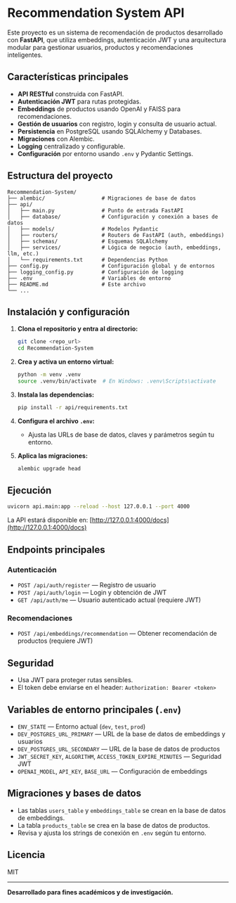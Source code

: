 # Recommendation System API

Este proyecto es un sistema de recomendación de productos desarrollado con **FastAPI**, que utiliza embeddings, autenticación JWT y una arquitectura modular para gestionar usuarios, productos y recomendaciones inteligentes.

## Características principales

- **API RESTful** construida con FastAPI.
- **Autenticación JWT** para rutas protegidas.
- **Embeddings** de productos usando OpenAI y FAISS para recomendaciones.
- **Gestión de usuarios** con registro, login y consulta de usuario actual.
- **Persistencia** en PostgreSQL usando SQLAlchemy y Databases.
- **Migraciones** con Alembic.
- **Logging** centralizado y configurable.
- **Configuración** por entorno usando `.env` y Pydantic Settings.

## Estructura del proyecto

```
Recommendation-System/
├── alembic/                  # Migraciones de base de datos
├── api/
│   ├── main.py               # Punto de entrada FastAPI
│   ├── database/             # Configuración y conexión a bases de datos
│   ├── models/               # Modelos Pydantic
│   ├── routers/              # Routers de FastAPI (auth, embeddings)
│   ├── schemas/              # Esquemas SQLAlchemy
│   ├── services/             # Lógica de negocio (auth, embeddings, llm, etc.)
│   └── requirements.txt      # Dependencias Python
├── config.py                 # Configuración global y de entornos
├── logging_config.py         # Configuración de logging
├── .env                      # Variables de entorno
├── README.md                 # Este archivo
└── ...
```

## Instalación y configuración

1. **Clona el repositorio y entra al directorio:**
   ```bash
   git clone <repo_url>
   cd Recommendation-System
   ```
2. **Crea y activa un entorno virtual:**
   ```bash
   python -m venv .venv
   source .venv/bin/activate  # En Windows: .venv\Scripts\activate
   ```
3. **Instala las dependencias:**
   ```bash
   pip install -r api/requirements.txt
   ```
4. **Configura el archivo `.env`:**
   - Ajusta las URLs de base de datos, claves y parámetros según tu entorno.

5. **Aplica las migraciones:**
   ```bash
   alembic upgrade head
   ```

## Ejecución

```bash
uvicorn api.main:app --reload --host 127.0.0.1 --port 4000
```

La API estará disponible en: [http://127.0.0.1:4000/docs](http://127.0.0.1:4000/docs)

## Endpoints principales

### Autenticación
- `POST /api/auth/register` — Registro de usuario
- `POST /api/auth/login` — Login y obtención de JWT
- `GET /api/auth/me` — Usuario autenticado actual (requiere JWT)

### Recomendaciones
- `POST /api/embeddings/recommendation` — Obtener recomendación de productos (requiere JWT)

## Seguridad
- Usa JWT para proteger rutas sensibles.
- El token debe enviarse en el header: `Authorization: Bearer <token>`

## Variables de entorno principales (`.env`)
- `ENV_STATE` — Entorno actual (`dev`, `test`, `prod`)
- `DEV_POSTGRES_URL_PRIMARY` — URL de la base de datos de embeddings y usuarios
- `DEV_POSTGRES_URL_SECONDARY` — URL de la base de datos de productos
- `JWT_SECRET_KEY`, `ALGORITHM`, `ACCESS_TOKEN_EXPIRE_MINUTES` — Seguridad JWT
- `OPENAI_MODEL`, `API_KEY`, `BASE_URL` — Configuración de embeddings

## Migraciones y bases de datos
- Las tablas `users_table` y `embeddings_table` se crean en la base de datos de embeddings.
- La tabla `products_table` se crea en la base de datos de productos.
- Revisa y ajusta los strings de conexión en `.env` según tu entorno.

## Licencia
MIT

---

**Desarrollado para fines académicos y de investigación.**
